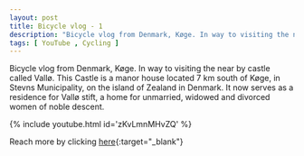 ```yaml
---
layout: post
title: Bicycle vlog - 1
description: "Bicycle vlog from Denmark, Køge. In way to visiting the near by castle called Vallø"
tags: [ YouTube , Cycling ]
---
```


Bicycle vlog from Denmark, Køge. In way to visiting the near by castle called Vallø. This Castle is a manor house located 7 km south of Køge, in Stevns Municipality, on the island of Zealand in Denmark. It now serves as a residence for Vallø stift, a home for unmarried, widowed and divorced women of noble descent.

{% include youtube.html id='zKvLmnMHvZQ' %}

Reach more by clicking [here](https://www.youtube.com/channel/UCCoJksLKmc7Kg78z7Y7U4iA){:target="_blank"} 